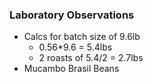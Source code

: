 ### Laboratory Observations
- Calcs for batch size of 9.6lb
  - 0.56*9.6 = 5.4lbs
  - 2 roasts of 5.4/2 = 2.7lbs
- Mucambo Brasil Beans
